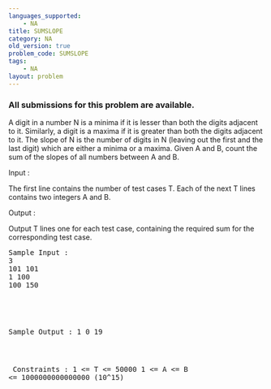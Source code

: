 ```yaml
---
languages_supported:
    - NA
title: SUMSLOPE
category: NA
old_version: true
problem_code: SUMSLOPE
tags:
    - NA
layout: problem
---
```

###  All submissions for this problem are available. 

A digit in a number N is a minima if it is lesser than both the digits adjacent to it. Similarly, a digit is a maxima if it is greater than both the digits adjacent to it. The slope of N is the number of digits in N (leaving out the first and the last digit) which are either a minima or a maxima. Given A and B, count the sum of the slopes of all numbers between A and B.

Input :

The first line contains the number of test cases T. Each of the next T lines contains two integers A and B.

Output :

Output T lines one for each test case, containing the required sum for the corresponding test case.

<pre>
Sample Input :
3
101 101
1 100
100 150


</pre><pre>
Sample Output :
1
0
19


</pre><pre>
Constraints :
1 <= T <= 50000
1 <= A <= B <= 1000000000000000 (10^15)

</pre>